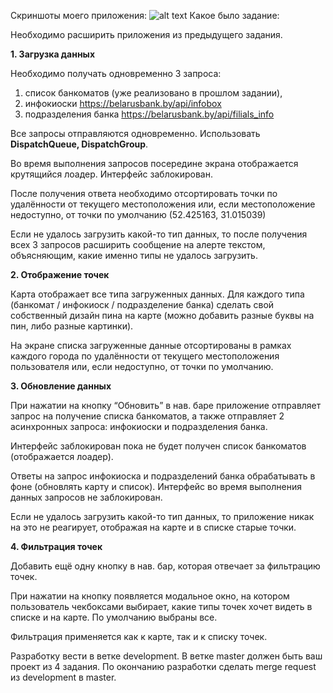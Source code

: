 Скриншоты моего приложения:
![alt text](https://drive.google.com/uc?export=download&confirm=no_antivirus&id=1neZyCwARRXqRPlFs61IPHIuOHHQchLGt)
Какое было задание:

Необходимо расширить приложения из предыдущего задания.

**1. Загрузка данных**

Необходимо получать одновременно 3 запроса:

1. список банкоматов (уже реализовано в прошлом задании),
2. инфокиоски https://belarusbank.by/api/infobox
3. подразделения банка https://belarusbank.by/api/filials_info

Все запросы отправляются одновременно. Использовать **DispatchQueue, DispatchGroup**.

Во время выполнения запросов посередине экрана отображается крутящийся лоадер. Интерфейс заблокирован.

После получения ответа необходимо отсортировать точки по удалённости от текущего местоположения или, если местоположение недоступно, от точки по умолчанию (52.425163, 31.015039)

Если не удалось загрузить какой-то тип данных, то после получения всех 3 запросов расширить сообщение на алерте текстом, объясняющим, какие именно типы не удалось загрузить.

**2. Отображение точек**

Карта отображает все типа загруженных данных. Для каждого типа (банкомат / инфокиоск / подразделение банка) сделать свой собственный дизайн пина на карте (можно добавить разные буквы на пин, либо разные картинки).

На экране списка загруженные данные отсортированы в рамках каждого города по удалённости от текущего местоположения пользователя или, если недоступно, от точки по умолчанию.

**3. Обновление данных**

При нажатии на кнопку “Обновить” в нав. баре приложение отправляет запрос на получение списка банкоматов, а также отправляет 2 асинхронных запроса: инфокиоски и подразделения банка.

Интерфейс заблокирован пока не будет получен список банкоматов (отображается лоадер).

Ответы на запрос инфокиоска и подразделений банка обрабатывать в фоне (обновлять карту и список). Интерфейс во время выполнения данных запросов не заблокирован.

Если не удалось загрузить какой-то тип данных, то приложение никак на это не реагирует, отображая на карте и в списке старые точки.

**4. Фильтрация точек**

Добавить ещё одну кнопку в нав. бар, которая отвечает за фильтрацию точек.

При нажатии на кнопку появляется модальное окно, на котором пользователь чекбоксами выбирает, какие типы точек хочет видеть в списке и на карте. По умолчанию выбраны все.

Фильтрация применяется как к карте, так и к списку точек.

Разработку вести в ветке development. В ветке master должен быть ваш проект из 4 задания. По окончанию разработки сделать merge request из development в master.